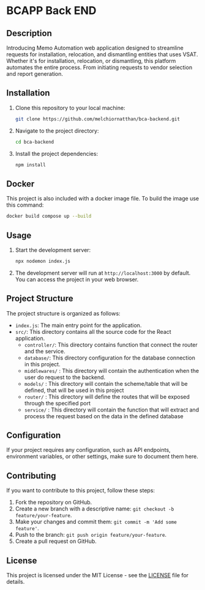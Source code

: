 # BCAPP Back END

## Description

Introducing Memo Automation web application designed to streamline requests for installation, relocation, and dismantling entities that uses VSAT. Whether it's for installation, relocation, or dismantling, this platform automates the entire process. From initiating requests to vendor selection and report generation.


## Installation

1. Clone this repository to your local machine:
   ```bash
   git clone https://github.com/melchiornatthan/bca-backend.git
   ```

2. Navigate to the project directory:
   ```bash
   cd bca-backend
   ```

3. Install the project dependencies:
   ```bash
   npm install
   ```

## Docker

This project is also included with a docker image file. To build the image use this command:

```bash
docker build compose up --build
```

## Usage

1. Start the development server:
   ```bash
   npx nodemon index.js
   ```

2. The development server will run at `http://localhost:3000` by default. You can access the project in your web browser.

## Project Structure

The project structure is organized as follows:

- `index.js`: The main entry point for the application.
- `src/`: This directory contains all the source code for the React application.
  - `controller/`: This directory contains function that connect the router and the service.
  - `database/`: This directory configuration for the database connection in this project.
  - `middlewares/` : This directory will contain the authentication when the user do request to the backend.
  - `models/` : This directory will contain the scheme/table that will be defined, that will be used in this project
  - `router/` : This directory will define the routes that will be exposed through the specified port
  - `service/` : This directory will contain the function that will extract and process the request based on the data in the defined database

## Configuration

If your project requires any configuration, such as API endpoints, environment variables, or other settings, make sure to document them here.

## Contributing

If you want to contribute to this project, follow these steps:

1. Fork the repository on GitHub.
2. Create a new branch with a descriptive name: `git checkout -b feature/your-feature`.
3. Make your changes and commit them: `git commit -m 'Add some feature'`.
4. Push to the branch: `git push origin feature/your-feature`.
5. Create a pull request on GitHub.

## License

This project is licensed under the MIT License - see the [LICENSE](LICENSE) file for details.
